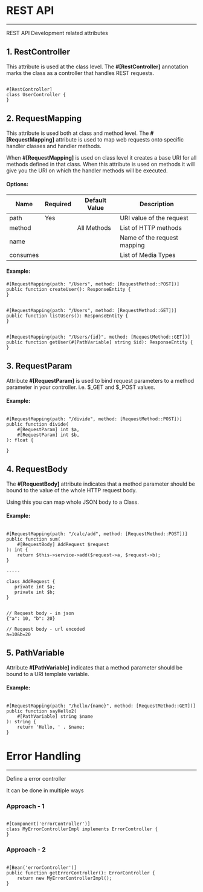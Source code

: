 # REST API

----

REST API Development related attributes

## 1. RestController

This attribute is used at the class level. The **#[RestController]** annotation marks the class as a controller that handles REST requests.

```phpt

#[RestController]
class UserController {
}

```

## 2. RequestMapping

This attribute is used both at class and method level. The **#[RequestMapping]** attribute is used to map web requests onto specific handler classes and handler methods.

When **#[RequestMapping]** is used on class level it creates a base URI for all methods defined in that class. When this attribute is used on methods it will give you the URI on which the handler methods will be executed.

#### Options:

Name | Required | Default Value | Description
------------ | ------------ | ------------ | ------------
path | Yes | | URI value of the request
method |  | All Methods | List of HTTP methods
name |  | | Name of the request mapping
consumes |  | | List of Media Types

#### Example:

```phpt
#[RequestMapping(path: "/Users", method: [RequestMethod::POST])]
public function createUser(): ResponseEntity {
}


#[RequestMapping(path: "/Users", method: [RequestMethod::GET])]
public function listUsers(): ResponseEntity {
}


#[RequestMapping(path: "/Users/{id}", method: [RequestMethod::GET])]
public function getUser(#[PathVariable] string $id): ResponseEntity {
}

```



## 3. RequestParam

Attribute **#[RequestParam]** is used to bind request parameters to a method parameter in your controller.
i.e. $_GET and $_POST values.

#### Example:

```phpt

#[RequestMapping(path: "/divide", method: [RequestMethod::POST])]
public function divide(
    #[RequestParam] int $a,
    #[RequestParam] int $b,
): float {

}

```


## 4. RequestBody

The **#[RequestBody]** attribute indicates that a method parameter should be bound to the value of the whole HTTP request body.

Using this you can map whole JSON body to a Class.

#### Example:

```phpt

#[RequestMapping(path: "/calc/add", method: [RequestMethod::POST])]
public function sum(
    #[RequestBody] AddRequest $request
): int {
    return $this->service->add($request->a, $request->b);
}

-----

class AddRequest {
   private int $a;
   private int $b;
}


// Request body - in json
{"a": 10, "b": 20}

// Request body - url encoded
a=10&b=20

```


## 5. PathVariable

Attribute **#[PathVariable]** indicates that a method parameter should be bound to a URI template variable.

#### Example:

```phpt

#[RequestMapping(path: "/hello/{name}", method: [RequestMethod::GET])]
public function sayHello2(
    #[PathVariable] string $name
): string {
    return 'Hello, ' . $name;
}

```


# Error Handling

----

Define a error controller


It can be done in multiple ways

### Approach - 1
```phpt

#[Component('errorController')]
class MyErrorControllerImpl implements ErrorController {
}
```

### Approach - 2
```phpt

#[Bean('errorController')]
public function getErrorController(): ErrorController {
    return new MyErrorControllerImpl();
}
```


# 